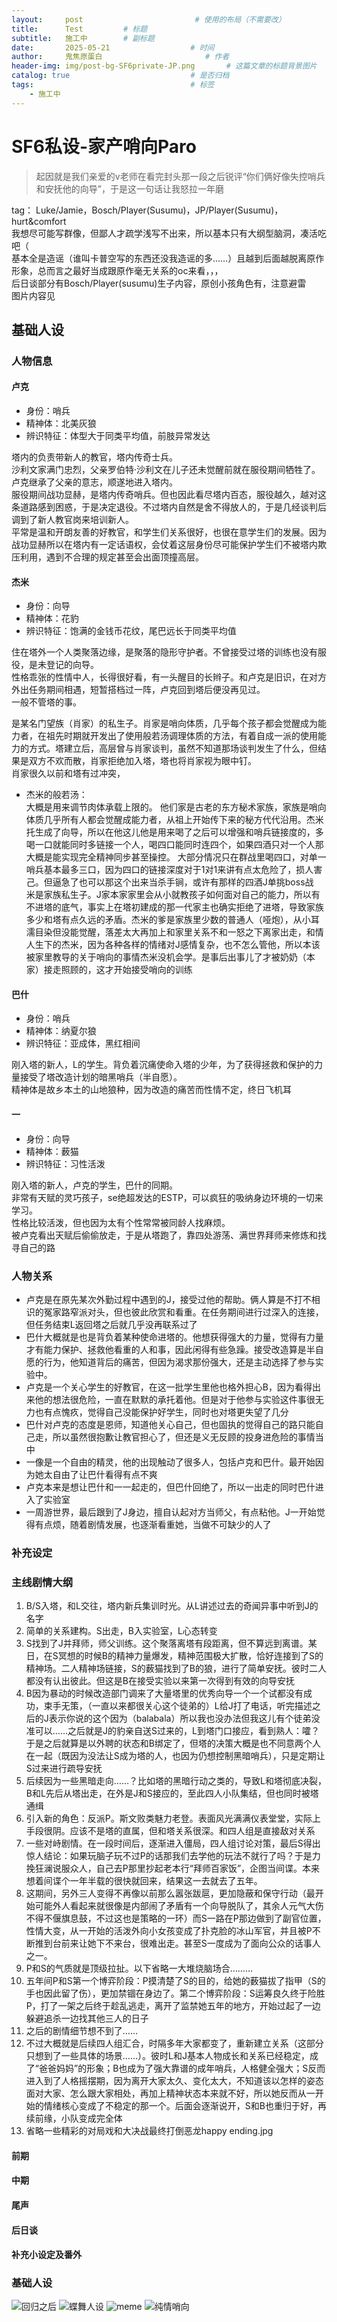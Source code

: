```yaml
---
layout:     post                         # 使用的布局（不需要改）
title:      Test         # 标题 
subtitle:   施工中        # 副标题
date:       2025-05-21 				    # 时间
author:     鬼焦原蛋白 					    # 作者
header-img: img/post-bg-SF6private-JP.png 	    # 这篇文章的标题背景图片
catalog: true 						    # 是否归档
tags:								    # 标签
    - 施工中
---
```


# SF6私设-家产哨向Paro

 > 起因就是我们亲爱的v老师在看完封头那一段之后锐评“你们俩好像失控哨兵和安抚他的向导”，于是这一句话让我怒拉一年磨

tag：
Luke/Jamie，Bosch/Player(Susumu)，JP/Player(Susumu)，hurt&comfort  
我想尽可能写群像，但鄙人才疏学浅写不出来，所以基本只有大纲型脑洞，凑活吃吧（  
基本全是造谣（谁叫卡普空写的东西还没我造谣的多……）且越到后面越脱离原作形象，总而言之最好当成跟原作毫无关系的oc来看，，，  
后日谈部分有Bosch/Player(susumu)生子内容，原创小孩角色有，注意避雷  
图片内容见  

## 基础人设

### 人物信息

#### 卢克

- 身份：哨兵
- 精神体：北美灰狼
- 辨识特征：体型大于同类平均值，前肢异常发达

塔内的负责带新人的教官，塔内传奇士兵。  
沙利文家满门忠烈，父亲罗伯特·沙利文在儿子还未觉醒前就在服役期间牺牲了。卢克继承了父亲的意志，顺遂地进入塔内。  
服役期间战功显赫，是塔内传奇哨兵。但也因此看尽塔内百态，服役越久，越对这条道路感到困惑，于是决定退役。不过塔内自然是舍不得放人的，于是几经谈判后调到了新人教官岗来培训新人。  
平常是温和开朗友善的好教官，和学生们关系很好，也很在意学生们的发展。因为战功显赫所以在塔内有一定话语权，会仗着这层身份尽可能保护学生们不被塔内欺压利用，遇到不合理的规定甚至会出面顶撞高层。  

#### 杰米

- 身份：向导
- 精神体：花豹
- 辨识特征：饱满的金钱币花纹，尾巴远长于同类平均值

住在塔外一个人类聚落边缘，是聚落的隐形守护者。不曾接受过塔的训练也没有服役，是未登记的向导。  
性格乖张的性情中人，长得很好看，有一头醒目的长辫子。和卢克是旧识，在对方外出任务期间相遇，短暂搭档过一阵，卢克回到塔后便没再见过。  
一般不管塔的事。  

是某名门望族（肖家）的私生子。肖家是哨向体质，几乎每个孩子都会觉醒成为能力者，在祖先时期就开发出了使用般若汤调理体质的方法，有着自成一派的使用能力的方式。塔建立后，高层曾与肖家谈判，虽然不知道那场谈判发生了什么，但结果是双方不欢而散，肖家拒绝加入塔，塔也将肖家视为眼中钉。    
肖家很久以前和塔有过冲突，



- 杰米的般若汤：  
  大概是用来调节肉体承载上限的。
  他们家是古老的东方秘术家族，家族是哨向体质几乎所有人都会觉醒成能力者，从祖上开始传下来的秘方代代沿用。杰米托生成了向导，所以在他这儿他是用来喝了之后可以增强和哨兵链接度的，多喝一口就能同时多链接一个人，喝四口能同时连四个，如果四酒只对一个人那大概是能实现完全精神同步甚至操控。
  大部分情况只在群战里喝四口，对单一哨兵基本最多三口，因为四口的链接深度对于1对1来讲有点太危险了，损人害己。但逼急了也可以那这个出来当杀手锏，或许有那样的四酒J单挑boss战  
  米是家族私生子。J家本家家里会从小就教孩子如何面对自己的能力，所以有不进塔的底气，事实上在塔初建成的那一代家主也确实拒绝了进塔，导致家族多少和塔有点久远的矛盾。杰米的爹是家族里少数的普通人（哑炮），从小耳濡目染但没能觉醒，落差太大再加上和家里关系不和一怒之下离家出走，和情人生下的杰米，因为各种各样的情绪对J感情复杂，也不怎么管他，所以本该被家里教导的关于哨向的事情杰米没机会学。是事后出事儿了才被奶奶（本家）接走照顾的，这才开始接受哨向的训练
  
#### 巴什

- 身份：哨兵
- 精神体：纳夏尔狼
- 辨识特征：亚成体，黑红相间

刚入塔的新人，L的学生。背负着沉痛使命入塔的少年，为了获得拯救和保护的力量接受了塔改造计划的暗黑哨兵（半自愿）。  
精神体是故乡本土的山地狼种，因为改造的痛苦而性情不定，终日飞机耳

#### 一

- 身份：向导
- 精神体：薮猫
- 辨识特征：习性活泼

刚入塔的新人，卢克的学生，巴什的同期。  
非常有天赋的灵巧孩子，se绝超发达的ESTP，可以疯狂的吸纳身边环境的一切来学习。  
性格比较活泼，但也因为太有个性常常被同龄人找麻烦。  
被卢克看出天赋后偷偷放走，于是从塔跑了，靠四处游荡、满世界拜师来修炼和找寻自己的路  


### 人物关系

- 卢克是在原先某次外勤过程中遇到的J，接受过他的帮助。俩人算是不打不相识的冤家路窄派对头，但也彼此欣赏和看重。在任务期间进行过深入的连接，但任务结束L返回塔之后就几乎没再联系过了
- 巴什大概就是也是背负着某种使命进塔的。他想获得强大的力量，觉得有力量才有能力保护、拯救他看重的人和事，因此闲得有些急躁。接受改造算是半自愿的行为，他知道背后的痛苦，但因为渴求那份强大，还是主动选择了参与实验中。
- 卢克是一个关心学生的好教官，在这一批学生里他也格外担心B，因为看得出来他的想法很危险，一直在默默的承托着他。但是对于他参与实验这件事很无力也有点愧疚，觉得自己没能保护好学生，同时也对塔更失望了几分
- 巴什对卢克的态度是恩师，知道他关心自己，但也固执的觉得自己的路只能自己走，所以虽然很抱歉让教官担心了，但还是义无反顾的投身进危险的事情当中
- 一像是一个自由的精灵，他的出现触动了很多人，包括卢克和巴什。最开始因为她太自由了让巴什看得有点不爽
- 卢克本来是想让巴什和一一起走的，但巴什回绝了，所以一出走的同时巴什进入了实验室
- 一周游世界，最后跟到了J身边，擅自认起对方当师父，有点粘他。J一开始觉得有点烦，随着剧情发展，也逐渐看重她，当做不可缺少的人了

### 补充设定

### 主线剧情大纲

1. B/S入塔，和L交往，塔内新兵集训时光。从L讲述过去的奇闻异事中听到J的名字  
1. 简单的关系建构。S出走，B入实验室，L心态转变
1. S找到了J并拜师，师父训练。这个聚落离塔有段距离，但不算远到离谱。某日，在S冥想的时候B的精神力量爆发，精神范围极大扩散，恰好连接到了S的精神场。二人精神场链接，S的薮猫找到了B的狼，进行了简单安抚。彼时二人都没有认出彼此。但这是B在接受实验以来第一次得到有效的向导安抚
1. B因为暴动的时候改造部门调来了大量塔里的优秀向导一个一个试都没有成功，束手无策，（一直以来都很关心这个徒弟的）L给J打了电话，听完描述之后的J表示你说的这个因为（balabala）所以我也没办法但我这儿有个徒弟没准可以……之后就是J的豹亲自送S过来的，L到塔门口接应，看到熟人：嚯？于是之后就算是以外聘的状态和B绑定了，但塔的决策大概是也不同意两个人在一起（既因为没法让S成为塔的人，也因为仍想控制黑暗哨兵），只是定期让S过来进行疏导安抚
1. 后续因为一些黑暗走向……？比如塔的黑暗行动之类的，导致L和塔彻底决裂，B和L先后从塔出走，在外是J和S接应的，至此四人小队集结，但也同时被塔通缉
1. 引入新的角色：反派P。斯文败类魅力老登。表面风光满满仪表堂堂，实际上手段很阴。应该不是塔的直属，但和塔关系很深。和四人组是直接敌对关系
1. 一些对峙剧情。在一段时间后，逐渐进入僵局，四人组讨论对策，最后S得出惊人结论：如果玩脑子玩不过P的话那我们去学他的玩法不就行了吗？于是力挽狂澜说服众人，自己去P那里抄起老本行“拜师百家饭”，企图当间谍。本来想着间谍个一年半载的很快就回来，结果这一去就去了五年。
1. 这期间，另外三人变得不再像以前那么嚣张跋扈，更加隐蔽和保守行动（最开始可能外人看起来就很像是内部闹了矛盾有一个向导脱队了，其余人元气大伤不得不偃旗息鼓，不过这也是策略的一环）而S一路在P那边做到了副官位置，性情大变，从一开始的活泼外向小女孩变成了扑克脸的冰山军官，并且被P不断推到台前来让她下不来台，很难出走。甚至S一度成为了面向公众的话事人之一。
1. P和S的气质就是顶级拉扯。以下省略一大堆烧脑场合………
1. 五年间P和S第一个博弈阶段：P摸清楚了S的目的，给她的薮猫拔了指甲（S的手也因此留了伤），更加禁锢在身边了。第二个博弈阶段：S运筹良久终于险胜P，打了一架之后终于趁乱逃走，离开了监禁她五年的地方，开始过起了一边躲避追杀一边找其他三人的日子
1. 之后的剧情细节想不到了……
1. 不过大概就是后续四人组汇合，时隔多年大家都变了，重新建立关系（这部分只想到了一些具体的场景……）。彼时L和J基本人物成长和关系已经稳定，成了“爸爸妈妈”的形象；B也成为了强大靠谱的成年哨兵，人格健全强大；S反而进入到了人格摇摆期，因为离开大家太久、变化太大，不知道该以怎样的姿态面对大家、怎么跟大家相处，再加上精神状态本来就不好，所以她反而从一开始的情绪核心变成了不稳定的那一个。后面会逐渐说开，S和B也重归于好，再续前缘，小队变成完全体
1. 省略一些精彩的对局戏和大决战最终打倒恶龙happy ending.jpg

#### 前期

#### 中期

#### 尾声

#### 后日谈

#### 补充小设定及番外




### 基础人设
<img src="https://pub-de03f2409e59408c80179170f3969278.r2.dev/post-250514-1.JPG" alt="回归之后" />
<img src="https://pub-de03f2409e59408c80179170f3969278.r2.dev/post-250514-2.JPG" alt="蝶舞人设" />
<img src="https://pub-de03f2409e59408c80179170f3969278.r2.dev/post-250514-3.jpg" alt="meme" />
<img src="https://pub-de03f2409e59408c80179170f3969278.r2.dev/post-250514-4.JPG" alt="纯情哨向" />

